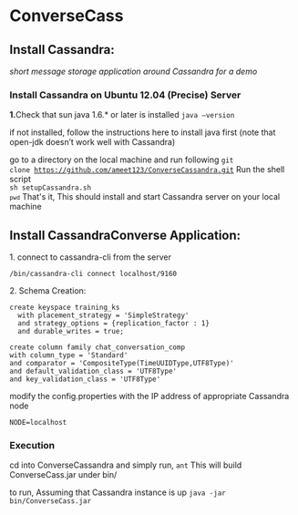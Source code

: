 ConverseCass
============

<h2>Install Cassandra: </h2>
<em>short message storage application around Cassandra for a demo</em>

<h3>Install Cassandra on Ubuntu 12.04 (Precise) Server</h3>

<p><strong>1.</strong>Check that sun java 1.6.* or later is installed
<code>java –version</code>
</p>
if not installed, follow the instructions here to install java first (note that open-jdk doesn’t work well with Cassandra)

go to a directory on the local machine and run following
<code>git clone https://github.com/ameet123/ConverseCassandra.git</code>
Run the shell script<br>
<code>sh setupCassandra.sh `pwd`</code>
That's it, This should install and start Cassandra server on your local machine<br>

<h2>Install CassandraConverse Application: </h2>
</strong></p>
<p>1. connect to cassandra-cli from the server</p>
<code><cassandra-install>/bin/cassandra-cli connect localhost/9160</code>
<p>2. Schema Creation:</p>
<pre><code>create keyspace training_ks
  with placement_strategy = 'SimpleStrategy'
  and strategy_options = {replication_factor : 1}
  and durable_writes = true;
</code></pre>
<pre><code>create column family chat_conversation_comp
with column_type = 'Standard'
and comparator = 'CompositeType(TimeUUIDType,UTF8Type)'
and default_validation_class = 'UTF8Type'
and key_validation_class = 'UTF8Type'
</code></pre>

<p>modify the config.properties with the IP address of appropriate Cassandra node</p>


<code>NODE=localhost</code>
<h3>Execution</h3>

cd into ConverseCassandra and simply run,
<code>ant</code>
This will build ConverseCass.jar under bin/
</p>
<p> to run,
Assuming that Cassandra instance is up
<code>java -jar bin/ConverseCass.jar</code>
</p>